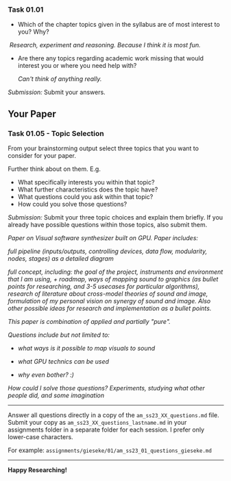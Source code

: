

### Task 01.01

- Which of the chapter topics given in the syllabus are of most interest to you? Why?

​	 *Research, experiment and reasoning. Because I think it is most fun.*

- Are there any topics regarding academic work missing that would interest you or where you need help with?

  *Can't think of anything really.*

*Submission:* Submit your answers.



## Your Paper



### Task 01.05 - Topic Selection

From your brainstorming output select three topics that you want to consider for your paper.

Further think about on them. E.g.

- What specifically interests you within that topic?
- What further characteristics does the topic have?
- What questions could you ask within that topic?
- How could you solve those questions?

*Submission:* Submit your three topic choices and explain them briefly. If you already have possible questions within those topics, also submit them.

*Paper on Visual software synthesizer built on GPU. Paper includes:* 

*full pipeline (inputs/outputs, controlling devices, data flow, modularity, nodes, stages) as a detailed diagram*

*full concept, including: the goal of the project, instruments and environment that I am using, + roadmap, ways of mapping sound to graphics (as bullet points for researching, and 3-5 usecases for particular algorithms), research of literature about cross-model theories of sound and image, formulation of my personal vision on synergy of sound and image. Also other possible ideas for research and implementation as a bullet points.*

*This paper is combination of applied and partially "pure".* 

*Questions include but not limited to:*

- *what ways is it possible to map visuals to sound*

- *what GPU technics can be used*

- *why even bother? :)*

*How could I solve those questions? Experiments, studying what other people did, and some imagination*

------

Answer all questions directly in a copy of the `am_ss23_XX_questions.md` file. Submit your copy as `am_ss23_XX_questions_lastname.md` in your assignments folder in a separate folder for each session. I prefer only lower-case characters.

For example: `assignments/gieseke/01/am_ss23_01_questions_gieseke.md`

------

**Happy Researching!**